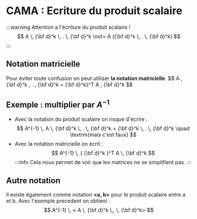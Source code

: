 # CAMA : Ecriture du produit scalaire
:::warning
Attention a l'écriture du produit scalaire !
$$
A \, {\bf d}^k \, . \, {\bf d}^k  \not= A  ({\bf d}^k \, . \, {\bf d}^k)
$$
:::
## Notation matricielle
Pour éviter toute confusion on peut utiliser **la notation matricielle**.
$$
A \, {\bf d}^k \, . \, {\bf d}^k = {\bf d}^k}^T A \, {\bf d}^k
$$
## Exemple : multiplier par $A^{-1}$
* Avec la notation du produit scalaire on risque d'écrire : $$ A^{-1} \, A \, {\bf d}^k \, . \, {\bf d}^k = {\bf d}^k \, . \, {\bf d}^k \quad \textrm{mais c'est faux} $$
* Avec la notation matricielle on écrit : $$ A^{-1} \, { {\bf d}^k }^T A \, {\bf d}^k $$
:::info
Cela nous permet de voir que les matrices ne se simplifient pas.
:::
## Autre notation
Il existe également comme notation **<a, b>** pour le produit scalaire entre a et b. Avec l'exemple precedent on obtient : 
$$
A^{-1} \, < A \, {\bf d}^k \,, \, {\bf d}^k> 
$$
